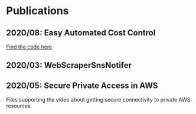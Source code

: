 # Publications

## 2020/08: Easy Automated Cost Control
[Find the code here](https://github.com/CloudNation-nl/Publications/tree/master/202008%20-%20Easy%20automated%20cost%20control%20with%20Cloud%20Custodian)

## 2020/03: WebScraperSnsNotifer

## 2020/05: Secure Private Access in AWS
Files supporting the video about getting secure connectivity to private AWS resources.
